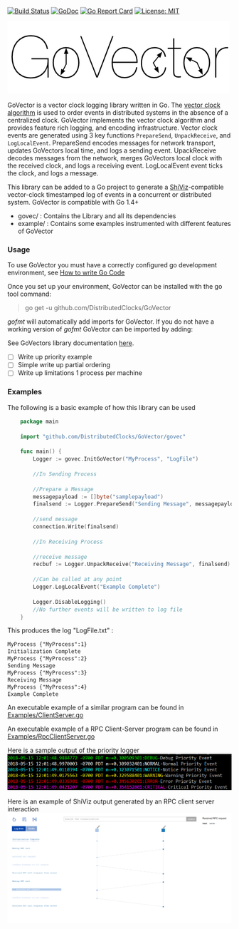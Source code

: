 [![Build Status](https://travis-ci.com/DistributedClocks/GoVector.svg?branch=master)](https://travis-ci.com/DistributedClocks/GoVector)
[![GoDoc](https://godoc.org/github.com/DistributedClocks/GoVector?status.svg)](https://godoc.org/github.com/DistributedClocks/GoVector)
[![Go Report Card](https://goreportcard.com/badge/github.com/DistributedClocks/GoVector)](https://goreportcard.com/report/github.com/DistributedClocks/GoVector)
[![License: MIT](https://img.shields.io/badge/License-MIT-yellow.svg)](https://opensource.org/licenses/MIT)

![GoVector.png](.images/GoVector.png)

GoVector is a vector clock logging library written in Go. The [vector
clock algorithm](https://en.wikipedia.org/wiki/Vector_clock) is used
to order events in distributed systems in the absence of a centralized
clock. GoVector implements the vector clock algorithm and provides
feature rich logging, and encoding infrastructure. Vector clock events
are generated using 3 key functions `PrepareSend`, `UnpackReceive`,
and `LogLocalEvent`. PrepareSend encodes messages for network
transport, updates GoVectors local time, and logs a sending event.
UpackReceive decodes messages from the network, merges GoVectors local
clock with the received clock, and logs a receiving event. LogLocalEvent
event ticks the clock, and logs a message.

This library can be added to a Go project to generate a
[ShiViz](http://bestchai.bitbucket.io/shiviz/)-compatible vector-clock
timestamped log of events in a concurrent or distributed system.
GoVector is compatible with Go 1.4+ 

* govec/    : Contains the Library and all its dependencies
* example/  : Contains some examples instrumented with different features of GoVector

### Usage

To use GoVector you must have a correctly configured go development
environment, see [How to write Go
Code](https://golang.org/doc/code.html)

Once you set up your environment, GoVector can be installed with the go
tool command:

> go get -u github.com/DistributedClocks/GoVector

*gofmt* will automatically add imports for GoVector. If you do not
have a working version of *gofmt* GoVector can be imported by adding:

See GoVectors library documentation
[here](https://godoc.org/github.com/DistributedClocks/GoVector/govec).

- [ ] Write up priority example
- [ ] Simple write up partial ordering
- [ ] Write up limitations 1 process per machine

###   Examples

The following is a basic example of how this library can be used 
```go
	package main

	import "github.com/DistributedClocks/GoVector/govec"

	func main() {
		Logger := govec.InitGoVector("MyProcess", "LogFile")
		
		//In Sending Process
		
		//Prepare a Message
		messagepayload := []byte("samplepayload")
		finalsend := Logger.PrepareSend("Sending Message", messagepayload)
		
		//send message
		connection.Write(finalsend)

		//In Receiving Process
		
		//receive message
		recbuf := Logger.UnpackReceive("Receiving Message", finalsend)

		//Can be called at any point 
		Logger.LogLocalEvent("Example Complete")
		
		Logger.DisableLogging()
		//No further events will be written to log file
	}
```

This produces the log "LogFile.txt" :

	MyProcess {"MyProcess":1}
	Initialization Complete
	MyProcess {"MyProcess":2}
	Sending Message
	MyProcess {"MyProcess":3}
	Receiving Message
	MyProcess {"MyProcess":4}
	Example Complete

An executable example of a similar program can be found in
[Examples/ClientServer.go](example/ClientServer/ClientServer.go)

An executable example of a RPC Client-Server program can be found in 
[Examples/RpcClientServer.go](example/RpcClientServer/RpcClientServer.go)


Here is a sample output of the priority logger
![PriorityLoggerOutput.png](.images/PriorityLoggerOutput.png)

Here is an example of ShiViz output generated by an RPC client server
interaction
![ShivizExample.png](.images/shiviz_output.png)
<!-- July 2017: Brokers are no longer supported, maybe they will come back.

### VectorBroker

type VectorBroker
   * func Init(logfilename string, pubport string, subport string)

### Usage

    A simple stand-alone program can be found in server/broker/runbroker.go 
    which will setup a broker with command line parameters.
   	Usage is: 
    "go run ./runbroker (-logpath logpath) -pubport pubport -subport subport"

    Tests can be run via GoVector/test/broker_test.go and "go test" with the 
    Go-Check package (https://labix.org/gocheck). To get this package use 
    "go get gopkg.in/check.v1".
    
Detailed Setup:

Step 1:

    Create a Global Variable of type brokervec.VectorBroker and Initialize 
    it like this =

    broker.Init(logpath, pubport, subport)
    
    Where:
    - the logpath is the path and name of the log file you want created, or 
    "" if no log file is wanted. E.g. "C:/temp/test" will result in the file 
    "C:/temp/test-log.txt" being created.
    - the pubport is the port you want to be open for publishers to send
    messages to the broker.
    - the subport is the port you want to be open for subscribers to receive 
    messages from the broker.

Step 2:

    Setup your GoVec so that the real-time boolean is set to true and the correct
    brokeraddr and brokerpubport values are set in the Initialize method you
    intend to use.

Step 3 (optional):

    Setup a Subscriber to connect to the broker via a WebSocket over the correct
    subport. For example, setup a web browser running JavaScript to connect and
    display messages as they are received. Make RPC calls by sending a JSON 
    object of the form:
            var msg = {
            method: "SubManager.AddFilter", 
            params: [{"Nonce":nonce, "Regex":regex}], 
            id: 0
            }
            var text = JSON.stringify(msg)

####   RPC Calls

    Publisher RPC calls are made automatically from the GoVec library if the 
    broker is enabled.
    
    Subscriber RPC calls:
    * AddNetworkFilter(nonce string, reply *string)
        Filters messages so that only network messages are sent to the 
        subscriber.      
    * RemoveNetworkFilter(nonce string, reply *string)
        Filters messages so that both network and local messages are sent to the 
        subscriber.
    * SendOldMessages(nonce string, reply *string)
        Sends any messages received before the requesting subscriber subscribed.
  -->
